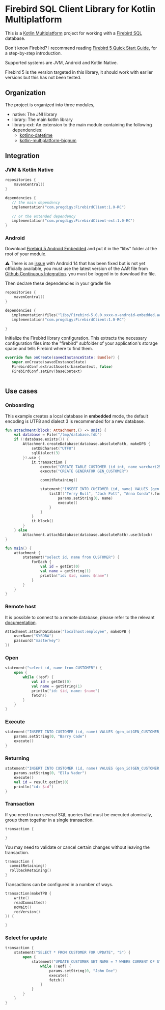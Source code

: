 

# Firebird SQL Client Library for Kotlin Multiplatform

This is a [Kotlin Multiplatform](https://kotlinlang.org/docs/multiplatform.html) project for working with a [Firebird SQL](https://firebirdsql.org/) database.

Don't know Firebird? I recommend reading [Firebird 5 Quick Start Guide](https://firebirdsql.org/file/documentation/html/en/firebirddocs/qsg5/firebird-5-quickstartguide.html), for a step-by-step introduction.

Supported systems are JVM, Android and Kotlin Native.

Firebird 5 is the version targeted in this library, it should work with earlier versions but this has not been tested.

## Organization

The project is organized into three modules,
- native: The JNI library
- library: The main kotlin library
- library-ext: An extension to the main module containing the following dependencies:
  - [kotlinx-datetime](https://github.com/Kotlin/kotlinx-datetime)
  - [kotlin-multiplatform-bignum](https://github.com/ionspin/kotlin-multiplatform-bignum)

## Integration

### JVM & Kotlin Native

``` kotlin
repositories {
    mavenCentral()
}

dependencies {
   // the main dependency
   implementation("com.progdigy:FirebirdClient:1.0-RC")
   
   // or the extended dependency 
   implementation("com.progdigy:FirebirdClient-ext:1.0-RC")
}
```

### Android

Download [Firebird 5 Android Embedded](https://firebirdsql.org/en/firebird-5-0/#android-embed) and put it in the "libs" 
folder at the root of your module.

⚠️ There is an [issue](https://github.com/FirebirdSQL/firebird/issues/8110) with Android 14 that has been fixed but is not yet officially available,
you must use the latest version of the AAR file from [Github Continuous Integration](https://github.com/FirebirdSQL/firebird/actions/workflows/main.yml?query=branch%3Av5.0-release+). 
you must be logged in to download the file.

Then declare these dependencies in your gradle file

``` kotlin
repositories {
    mavenCentral()
}

dependencies {
   implementation(files("libs/Firebird-5.0.0.xxxx-x-android-embedded.aar"))
   implementation("com.progdigy:FirebirdClient:1.0-RC")
    
}
```

Initialize the Firebird library configuration. This extracts the necessary configuration files into the "firebird" subfolder of your application's storage space and tells Firebird where to find them.

``` kotlin
override fun onCreate(savedInstanceState: Bundle?) {
   super.onCreate(savedInstanceState)
   FirebirdConf.extractAssets(baseContext, false)
   FirebirdConf.setEnv(baseContext)
   
```

## Use cases

### Onboarding

This example creates a local database in **embedded** mode, the default encoding is UTF8 and dialect 3 is recommended for a new database.

```kotlin
fun attachment(block: Attachment.() -> Unit) { 
    val database = File("/tmp/database.fdb")
    if (!database.exists()) {
        Attachment.createDatabase(database.absolutePath, makeDPB {
            setDBCharset("UTF8")
            sqlDialect(3)
        }).use {
            it.transaction {
                execute("CREATE TABLE CUSTOMER (id int, name varchar(255))")
                execute("CREATE GENERATOR GEN_CUSTOMER")

                commitRetaining()

                statement("INSERT INTO CUSTOMER (id, name) VALUES (gen_id(GEN_CUSTOMER, 1), ?)") {
                    listOf("Terry Bull", "Jack Pott", "Anna Conda").forEach { name ->
                        params.setString(0, name)
                        execute()
                    }
                }
            }
            it.block()
        }
    } else
        Attachment.attachDatabase(database.absolutePath).use(block)
}

fun main() {
    attachment {
        statement("select id, name from CUSTOMER") {
            forEach {
                val id = getInt(0)
                val name = getString(1)
                println("id: $id, name: $name")
            }
        }
    }
}
```

### Remote host

It is possible to connect to a remote database, please refer to the relevant [documentation](https://firebirdsql.org/file/documentation/html/en/firebirddocs/qsg5/firebird-5-quickstartguide.html#qsg5-databases-connstrings).

```kotlin
Attachment.attachDatabase("localhost:employee", makeDPB {
    userName("SYSDBA")
    password("masterkey")
})
```

### Open

```kotlin
statement("select id, name from CUSTOMER") {
    open {
        while (!eof) {
            val id = getInt(0)
            val name = getString(1)
            println("id: $id, name: $name")
            fetch()
        }
    }
}
```

### Execute

```kotlin
statement("INSERT INTO CUSTOMER (id, name) VALUES (gen_id(GEN_CUSTOMER, 1), ?)") {
    params.setString(0, "Barry Cade")
    execute()
}
```

### Returning

```kotlin
statement("INSERT INTO CUSTOMER (id, name) VALUES (gen_id(GEN_CUSTOMER, 1), ?) RETURNING ID") {
    params.setString(0, "Ella Vader")
    execute()
    val id = result.getInt(0)
    println("id: $id")
}
```
### Transaction

If you need to run several SQL queries that must be executed atomically, group them together in a single transaction.

```kotlin
transaction {

}
```

You may need to validate or cancel certain changes without leaving the transaction.

```kotlin
transaction {
  commitRetaining()
  rollbackRetaining()
}
```

Transactions can be configured in a number of ways.

```kotlin
transaction(makeTPB {
    write()
    readCommitted()
    noWait()
    recVersion()
}) {

}
```

### Select for update

```kotlin
transaction {
    statement("SELECT * FROM CUSTOMER FOR UPDATE", "S") {
        open {
            statement("UPDATE CUSTOMER SET NAME = ? WHERE CURRENT OF S") {
                while (!eof) {
                    params.setString(0, "John Doe")
                    execute()
                    fetch()
                }
            } 
        }
    }
}
```